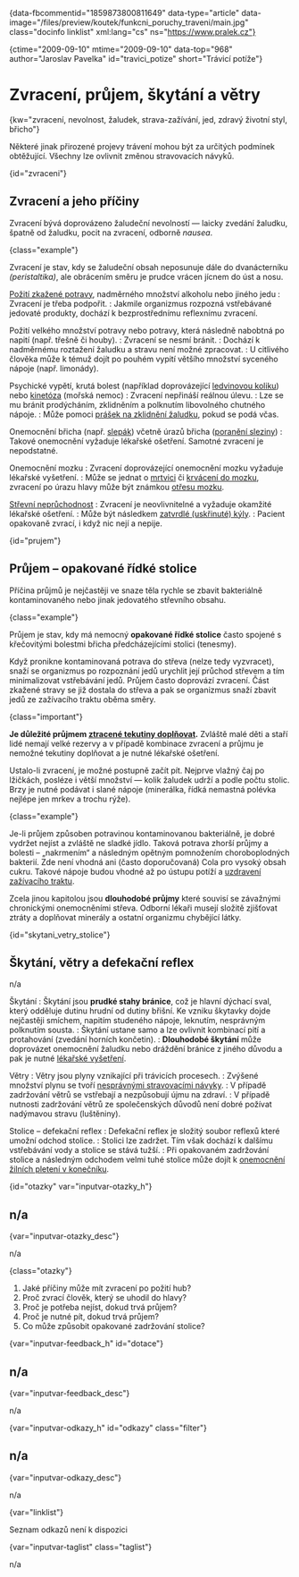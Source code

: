 
{data-fbcommentid="1859873800811649" data-type="article" data-image="/files/preview/koutek/funkcni\_poruchy\_traveni/main.jpg" class="docinfo linklist" xml:lang="cs" ns="https://www.pralek.cz"}

{ctime="2009-09-10" mtime="2009-09-10" data-top="968" author="Jaroslav Pavelka" id="travici_potize" short="Trávicí potíže"}

# Zvracení, průjem, škytání a větry

{kw="zvracení, nevolnost, žaludek, strava-zažívání, jed, zdravý životní styl, břicho"}

Některé jinak přirozené projevy trávení mohou být za určitých podmínek obtěžující. Všechny lze ovlivnit změnou stravovacích návyků.

{id="zvraceni"}

## Zvracení a jeho příčiny

Zvracení bývá doprovázeno žaludeční nevolností — laicky zvedání žaludku, špatně od žaludku, pocit na zvracení, odborně _nausea_.

{class="example"}

Zvracení je stav, kdy se žaludeční obsah neposunuje dále do dvanácterníku _(peristaltika)_, ale obrácením směru je prudce vrácen jícnem do úst a nosu.

[Požití zkažené potravy][1], nadměrného množství alkoholu nebo jiného jedu
:   Zvracení je třeba podpořit.
:   Jakmile organizmus rozpozná vstřebávané jedovaté produkty, dochází k bezprostřednímu reflexnímu zvracení.

Požití velkého množství potravy nebo potravy, která následně nabobtná po napití (např. třešně či houby).
:   Zvracení se nesmí bránit.
:   Dochází k nadměrnému roztažení žaludku a stravu není možné zpracovat.
:   U citlivého člověka může k témuž dojít po pouhém vypití většího množství syceného nápoje (např. limonády).

Psychické vypětí, krutá bolest (například doprovázející [ledvinovou koliku][2]) nebo [kinetóza][3] (mořská nemoc)
:   Zvracení nepřináší reálnou úlevu.
:   Lze se mu bránit prodýcháním, zklidněním a polknutím libovolného chutného nápoje.
:   Může pomoci [prášek na zklidnění žaludku][4], pokud se podá včas.

Onemocnění břicha (např. [slepák][5]) včetně úrazů břicha ([poranění sleziny][6])
:   Takové onemocnění vyžaduje lékařské ošetření. Samotné zvracení je nepodstatné.

Onemocnění mozku
:   Zvracení doprovázející onemocnění mozku vyžaduje lékařské vyšetření.
:   Může se jednat o [mrtvici][7] či [krvácení do mozku][8], zvracení po úrazu hlavy může být známkou [otřesu mozku][9].

[Střevní neprůchodnost][10]
:   Zvracení je neovlivnitelné a vyžaduje okamžité lékařské ošetření.
:   Může být následkem [zatvrdlé (uskřinuté) kýly][11].
:   Pacient opakovaně zvrací, i když nic nejí a nepije.

{id="prujem"}

## Průjem – opakované řídké stolice

Příčina průjmů je nejčastěji ve snaze těla rychle se zbavit bakteriálně kontaminovaného nebo jinak jedovatého střevního obsahu.

{class="example"}

Průjem je stav, kdy má nemocný **opakované řídké stolice** často spojené s křečovitými bolestmi břicha předcházejícími stolici (tenesmy).

Když pronikne kontaminovaná potrava do střeva (nelze tedy vyzvracet), snaží se organizmus po rozpoznání jedů urychlit její průchod střevem a tím minimalizovat vstřebávání jedů. Průjem často doprovází zvracení. Část zkažené stravy se již dostala do střeva a pak se organizmus snaží zbavit jedů ze zažívacího traktu oběma směry.

{class="important"}

**Je důležité průjmem [ztracené tekutiny doplňovat][12].** Zvláště malé děti a staří lidé nemají velké rezervy a v případě kombinace zvracení a průjmu je nemožné tekutiny doplňovat a je nutné lékařské ošetření. 

Ustalo-li zvracení, je možné postupně začít pít. Nejprve vlažný čaj po lžičkách, posléze i větší množství — kolik žaludek udrží a podle počtu stolic. Brzy je nutné podávat i slané nápoje (minerálka, řídká nemastná polévka nejlépe jen mrkev a trochu rýže).

{class="example"}

Je-li průjem způsoben potravinou kontaminovanou bakteriálně, je dobré vydržet nejíst a zvláště ne sladké jídlo. Taková potrava zhorší průjmy a bolesti – „nakrmením“ a následným opětným pomnožením choroboplodných bakterií. Zde není vhodná ani (často doporučovaná) Cola pro vysoký obsah cukru. Takové nápoje budou vhodné až po ústupu potíží a [uzdravení zažívacího traktu][13].

Zcela jinou kapitolou jsou **dlouhodobé průjmy** které souvisí se závažnými chronickými onemocněními střeva. Odborní lékaři musejí složitě zjišťovat ztráty a doplňovat minerály a ostatní organizmu chybějící látky.

{id="skytani\_vetry\_stolice"}

## Škytání, větry a defekační reflex

n/a

Škytání
:   Škytání jsou **prudké stahy bránice**, což je hlavní dýchací sval, který odděluje dutinu hrudní od dutiny břišní. Ke vzniku škytavky dojde nejčastěji smíchem, napitím studeného nápoje, leknutím, nesprávným polknutím sousta.
:   Škytání ustane samo a lze ovlivnit kombinací pití a protahování (zvedání horních končetin).
:   **Dlouhodobé škytání** může doprovázet onemocnění žaludku nebo dráždění bránice z jiného důvodu a pak je nutné [lékařské vyšetření][14].

Větry
:   Větry jsou plyny vznikající při trávicích procesech.
:   Zvýšené množství plynu se tvoří [nesprávnými stravovacími návyky][15].
:   V případě zadržování větrů se vstřebají a nezpůsobují újmu na zdraví.
:   V případě nutnosti zadržování větrů ze společenských důvodů není dobré požívat nadýmavou stravu (luštěniny).

Stolice – defekační reflex
:   Defekační reflex je složitý soubor reflexů které umožní odchod stolice.
:   Stolici lze zadržet. Tím však dochází k dalšímu vstřebávání vody a stolice se stává tužší.
:   Při opakovaném zadržování stolice a následným odchodem velmi tuhé stolice může dojít k [onemocnění žilních pletení v konečníku][16].

{id="otazky" var="inputvar-otazky_h"}

## n/a

{var="inputvar-otazky_desc"}

n/a

{class="otazky"}

  1. Jaké příčiny může mít zvracení po požití hub?
  2. Proč zvrací člověk, který se uhodil do hlavy?
  3. Proč je potřeba nejíst, dokud trvá průjem?
  4. Proč je nutné pít, dokud trvá průjem?
  5. Co může způsobit opakované zadržování stolice?

{var="inputvar-feedback_h" id="dotace"}

## n/a

{var="inputvar-feedback_desc"}

n/a

{var="inputvar-odkazy_h" id="odkazy" class="filter"}

## n/a

{var="inputvar-odkazy_desc"}

n/a

{var="linklist"}

Seznam odkazů není k dispozici

{var="inputvar-taglist" class="taglist"}

n/a

 [1]: bolest_zaludku
 [2]: mocove_kameny
 [3]: kinetoza
 [4]: lekove_formy
 [5]: slepak
 [6]: poraneni_sleziny
 [7]: mrtvice
 [8]: subduralni_hematom
 [9]: otres_mozku
 [10]: strevni_nepruchodnost
 [11]: kyla
 [12]: prijem_tekutin
 [13]: zdrave_traveni
 [14]: nalehavost_lekarskeho_vysetreni
 [15]: stravovaci_navyky
 [16]: krvaceni_z_konecniku

